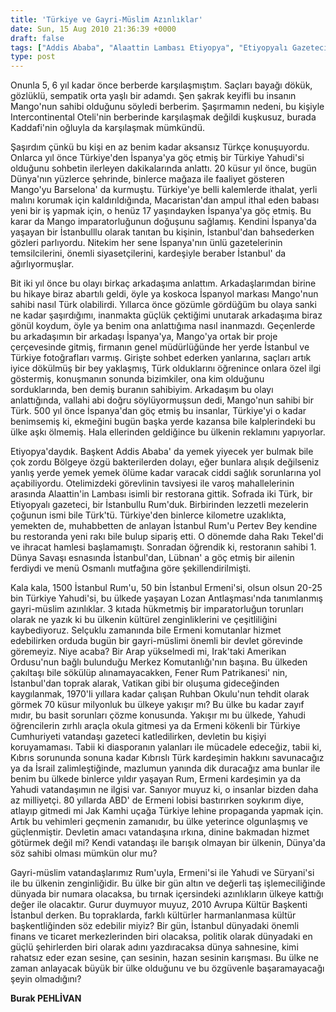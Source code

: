 ```yaml
---
title: 'Türkiye ve Gayri-Müslim Azınlıklar'
date: Sun, 15 Aug 2010 21:36:39 +0000
draft: false
tags: ["Addis Ababa", "Alaattin Lambası Etiyopya", "Etiyopyalı Gazeteci", "Fener Rum Patrikhanesi", "Heybeliada Ruhban Okulu", "İstanbullu Rumlar", "Mango'nun Türk sahibi", "Politika", "Türkiye'deki Gayri Müslimler"]
type: post
---
```






















Onunla 5, 6 yıl kadar önce berberde karşılaşmıştım. Saçları bayağı dökük, gözlüklü, sempatik orta yaşlı bir adamdı. Şen şakrak keyifli bu insanın Mango'nun sahibi olduğunu söyledi berberim. Şaşırmamın nedeni, bu kişiyle Intercontinental Oteli'nin berberinde karşılaşmak değildi kuşkusuz, burada Kaddafi'nin oğluyla da karşılaşmak mümkündü.


Şaşırdım çünkü bu kişi en az benim kadar aksansız Türkçe konuşuyordu. Onlarca yıl önce Türkiye'den İspanya'ya göç etmiş bir Türkiye Yahudi'si olduğunu sohbetin ilerleyen dakikalarında anlattı. 20 küsur yıl önce, bugün Dünya'nın yüzlerce şehrinde, binlerce mağaza ile faaliyet gösteren Mango'yu Barselona' da kurmuştu. Türkiye'ye belli kalemlerde ithalat, yerli malını korumak için kaldırıldığında, Macaristan'dan ampul ithal eden babası yeni bir iş yapmak için, o henüz 17 yaşındayken İspanya'ya göç etmiş. Bu karar da Mango imparatorluğunun doğuşunu sağlamış. Kendini İspanya'da yaşayan bir İstanbulllu olarak tanıtan bu kişinin, İstanbul'dan bahsederken gözleri parlıyordu. Nitekim her sene İspanya'nın ünlü gazetelerinin temsilcilerini, önemli siyasetçilerini, kardeşiyle beraber İstanbul' da ağırlıyormuşlar.


Bit iki yıl önce bu olayı birkaç arkadaşıma anlattım. Arkadaşlarımdan birine bu hikaye biraz abartılı geldi, öyle ya koskoca İspanyol markası Mango'nun sahibi nasıl Türk olabilirdi. Yıllarca önce gözümle gördüğüm bu olaya sanki ne kadar şaşırdığımı, inanmakta güçlük çektiğimi unutarak arkadaşıma biraz gönül koydum, öyle ya benim ona anlattığıma nasıl inanmazdı. Geçenlerde bu arkadaşımın bir arkadaşı İspanya'ya, Mango'ya ortak bir proje çerçevesinde gitmiş, firmanın genel müdürlüğünde her yerde İstanbul ve Türkiye fotoğrafları varmış. Girişte sohbet ederken yanlarına, saçları artık iyice dökülmüş bir bey yaklaşmış, Türk olduklarını öğrenince onlara özel ilgi göstermiş, konuşmanın sonunda bizimkiler, ona kim olduğunu sorduklarında, ben demiş buranın sahibiyim. Arkadaşım bu olayı anlattığında, vallahi abi doğru söylüyormuşsun dedi, Mango'nun sahibi bir Türk. 500 yıl önce İspanya'dan göç etmiş bu insanlar, Türkiye'yi o kadar benimsemiş ki, ekmeğini bugün başka yerde kazansa bile kalplerindeki bu ülke aşkı ölmemiş. Hala ellerinden geldiğince bu ülkenin reklamını yapıyorlar.




Etiyopya'daydık. Başkent Addis Ababa' da yemek yiyecek yer bulmak bile çok zordu Bölgeye özgü bakterilerden dolayı, eğer bunlara alışık değilseniz yanlış yerde yemek yemek ölüme kadar varacak ciddi sağlık sorunlarına yol açabiliyordu. Otelimizdeki görevlinin tavsiyesi ile varoş mahallelerinin arasında Alaattin'in Lambası isimli bir restorana gittik. Sofrada iki Türk, bir Etiyopyalı gazeteci, bir İstanbullu Rum'duk. Birbirinden lezzetli mezelerin çoğunun ismi bile Türk'tü. Türkiye'den binlerce kilometre uzaklıkta, yemekten de, muhabbetten de anlayan İstanbul Rum'u Pertev Bey kendine bu restoranda yeni rakı bile bulup sipariş etti. O dönemde daha Rakı Tekel'di ve ihracat hamlesi başlamamıştı. Sonradan öğrendik ki, restoranın sahibi 1. Dünya Savaşı esnasında İstanbul'dan, Lübnan' a göç etmiş bir ailenin ferdiydi ve menü Osmanlı mutfağına göre şekillendirilmişti.




Kala kala, 1500 İstanbul Rum'u, 50 bin İstanbul Ermeni'si, olsun olsun 20-25 bin Türkiye Yahudi'si, bu ülkede yaşayan Lozan Antlaşması'nda tanımlanmış gayri-müslim azınlıklar. 3 kıtada hükmetmiş bir imparatorluğun torunları olarak ne yazık ki bu ülkenin kültürel zenginliklerini ve çeşitliliğini kaybediyoruz. Selçuklu zamanında bile Ermeni komutanlar hizmet edebilirken orduda bugün bir gayri-müslimi önemli bir devlet görevinde göremeyiz. Niye acaba? Bir Arap yükselmedi mi, Irak'taki Amerikan Ordusu'nun bağlı bulunduğu Merkez Komutanlığı'nın başına. Bu ülkeden çakıltaşı bile sökülüp alınamayacakken, Fener Rum Patrikanesi' nin, İstanbul'dan toprak alarak, Vatikan gibi bir oluşuma gideceğinden kaygılanmak, 1970'li yıllara kadar çalışan Ruhban Okulu'nun tehdit olarak görmek 70 küsur milyonluk bu ülkeye yakışır mı? Bu ülke bu kadar zayıf mıdır, bu basit sorunları çözme konusunda. Yakışır mı bu ülkede, Yahudi öğrencilerin zırhlı araçla okula gitmesi ya da Ermeni kökenli bir Türkiye Cumhuriyeti vatandaşı gazeteci katledilirken, devletin bu kişiyi koruyamaması. Tabii ki diasporanın yalanları ile mücadele edeceğiz, tabii ki, Kıbrıs sorununda sonuna kadar Kıbrıslı Türk kardeşimin hakkını savunacağız ya da İsrail zalimleştiğinde, mazlumun yanında dik duracağız ama bunlar ile benim bu ülkede binlerce yıldır yaşayan Rum, Ermeni kardeşimin ya da Yahudi vatandaşımın ne ilgisi var. Sanıyor muyuz ki, o insanlar bizden daha az milliyetçi. 80 yıllarda ABD' de Ermeni lobisi bastırırken soykırım diye, atlayıp gitmedi mi Jak Kamhi uçağa Türkiye lehine propaganda yapmak için. Artık bu vehimleri geçmenin zamanıdır, bu ülke yeterince olgunlaşmış ve güçlenmiştir. Devletin amacı vatandaşına ırkına, dinine bakmadan hizmet götürmek değil mi? Kendi vatandaşı ile barışık olmayan bir ülkenin, Dünya'da söz sahibi olması mümkün olur mu?




Gayri-müslim vatandaşlarımız Rum'uyla, Ermeni'si ile Yahudi ve Süryani'si ile bu ülkenin zenginliğidir. Bu ülke bir gün altın ve değerli taş işlemeciliğinde dünyada bir numara olacaksa, bu tırnak içersindeki azınlıkların ülkeye kattığı değer ile olacaktır. Gurur duymuyor muyuz, 2010 Avrupa Kültür Başkenti İstanbul derken. Bu topraklarda, farklı kültürler harmanlanmasa kültür başkentliğinden söz edebilir miyiz? Bir gün, İstanbul dünyadaki önemli finans ve ticaret merkezlerinden biri olacaksa, politik olarak dünyadaki en güçlü şehirlerden biri olarak adını yazdıracaksa dünya sahnesine, kimi rahatsız eder ezan sesine, çan sesinin, hazan sesinin karışması. Bu ülke ne zaman anlayacak büyük bir ülke olduğunu ve bu özgüvenle başaramayacağı şeyin olmadığını?




**Burak PEHLİVAN**


